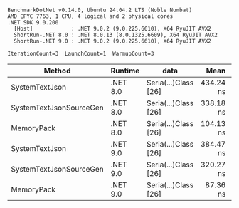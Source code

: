 ```

BenchmarkDotNet v0.14.0, Ubuntu 24.04.2 LTS (Noble Numbat)
AMD EPYC 7763, 1 CPU, 4 logical and 2 physical cores
.NET SDK 9.0.200
  [Host]            : .NET 9.0.2 (9.0.225.6610), X64 RyuJIT AVX2
  ShortRun-.NET 8.0 : .NET 8.0.13 (8.0.1325.6609), X64 RyuJIT AVX2
  ShortRun-.NET 9.0 : .NET 9.0.2 (9.0.225.6610), X64 RyuJIT AVX2

IterationCount=3  LaunchCount=1  WarmupCount=3  

```
| Method                  | Runtime  | data                 | Mean      | Error     | StdDev   | Min       | Max       | Gen0   | Allocated |
|------------------------ |--------- |--------------------- |----------:|----------:|---------:|----------:|----------:|-------:|----------:|
| SystemTextJson          | .NET 8.0 | Seria(...)Class [26] | 434.24 ns | 17.695 ns | 0.970 ns | 433.42 ns | 435.31 ns | 0.0196 |     328 B |
| SystemTextJsonSourceGen | .NET 8.0 | Seria(...)Class [26] | 338.18 ns |  5.486 ns | 0.301 ns | 337.85 ns | 338.44 ns | 0.0219 |     368 B |
| MemoryPack              | .NET 8.0 | Seria(...)Class [26] | 104.13 ns |  8.573 ns | 0.470 ns | 103.85 ns | 104.68 ns | 0.0076 |     128 B |
| SystemTextJson          | .NET 9.0 | Seria(...)Class [26] | 384.47 ns | 27.009 ns | 1.480 ns | 382.95 ns | 385.91 ns | 0.0196 |     328 B |
| SystemTextJsonSourceGen | .NET 9.0 | Seria(...)Class [26] | 320.27 ns | 79.564 ns | 4.361 ns | 315.55 ns | 324.15 ns | 0.0219 |     368 B |
| MemoryPack              | .NET 9.0 | Seria(...)Class [26] |  87.36 ns |  8.666 ns | 0.475 ns |  86.82 ns |  87.70 ns | 0.0076 |     128 B |
